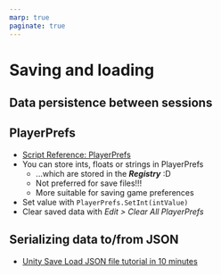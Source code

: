 ```yaml
---
marp: true
paginate: true
---
```

<!-- headingDivider: 3 -->
<!-- class: invert -->

# Saving and loading

## Data persistence between sessions

## PlayerPrefs

* [Script Reference: PlayerPrefs](https://docs.unity3d.com/ScriptReference/PlayerPrefs.html)
* You can store ints, floats or strings in PlayerPrefs
  * ...which are stored in the ***Registry*** :D
  * Not preferred for save files!!!
  * More suitable for saving game preferences
* Set value with `PlayerPrefs.SetInt(intValue)`
* Clear saved data with *Edit > Clear All PlayerPrefs*

## Serializing data to/from JSON

* [Unity Save Load JSON file tutorial in 10 minutes](https://myunity.dev/en/unity-save-load-json-file-tutorial-in-10-minutes/)